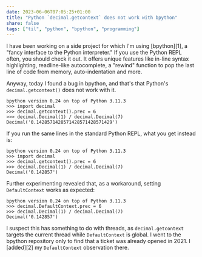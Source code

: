 ```yaml
---
date: 2023-06-06T07:05:25+01:00
title: "Python `decimal.getcontext` does not work with bpython"
share: false
tags: ["til", "python", "bpython", "programming"]
---
```

I have been working on a side project for which I'm using [bpython][1], a "fancy interface to the Python interpreter."
If you use the Python REPL often, you should check it out. It offers unique features like in-line syntax
highlighting, readline-like autocomplete, a "rewind" function to pop the last line of code from memory, auto-indentation
and more.

Anyway, today I found a bug in bpython, and that's that Python's `decimal.getcontext()` does not work with it.

```
bpython version 0.24 on top of Python 3.11.3
>>> import decimal
>>> decimal.getcontext().prec = 6
>>> decimal.Decimal(1) / decimal.Decimal(7)
Decimal('0.1428571428571428571428571429')
```

If you run the same lines in the standard Python REPL, what you get instead is:

```
bpython version 0.24 on top of Python 3.11.3
>>> import decimal
>>> decimal.getcontext().prec = 6
>>> decimal.Decimal(1) / decimal.Decimal(7)
Decimal('0.142857')
```
Further experimenting revealed that, as a workaround, setting `DefaultContext` works as expected:

```
bpython version 0.24 on top of Python 3.11.3
>>> decimal.DefaultContext.prec = 6
>>> decimal.Decimal(1) / decimal.Decimal(7)
Decimal('0.142857')
```

I suspect this has something to do with threads, as `decimal.getcontext` targets the current thread while
`DefaultContext` is global. I went to the bpython repository only to find that a ticket was already opened in 2021. I
[added][2] my `DefaultContext` observation there.

